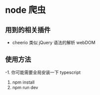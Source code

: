 # node 爬虫

## 用到的相关插件

-   cheerio 类似 jQuery 语法的解析 webDOM

## 使用方法

-1. 你可能需要全局安装一下 typescript

1. npm install
2. npm run dev
